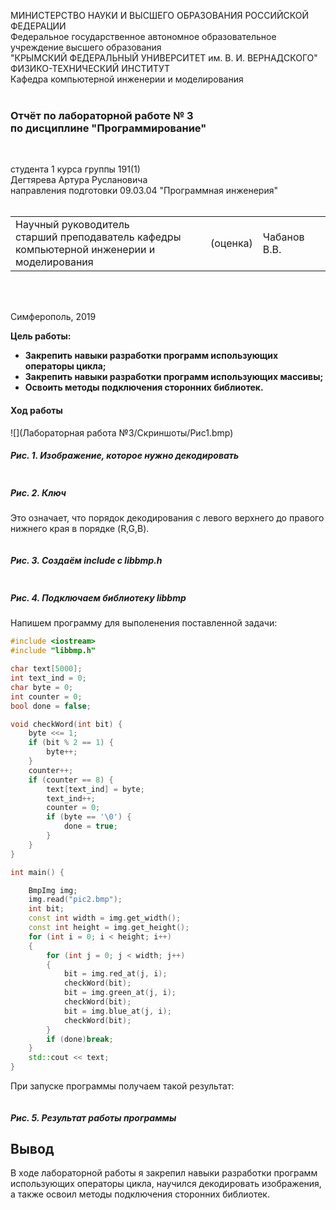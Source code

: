 МИНИСТЕРСТВО НАУКИ  И ВЫСШЕГО ОБРАЗОВАНИЯ РОССИЙСКОЙ ФЕДЕРАЦИИ  
Федеральное государственное автономное образовательное учреждение высшего образования  
"КРЫМСКИЙ ФЕДЕРАЛЬНЫЙ УНИВЕРСИТЕТ им. В. И. ВЕРНАДСКОГО"  
ФИЗИКО-ТЕХНИЧЕСКИЙ ИНСТИТУТ  
Кафедра компьютерной инженерии и моделирования
<br/><br/>

### Отчёт по лабораторной работе № 3<br/> по дисциплине "Программирование"
<br/>

студента 1 курса группы 191(1)  
Дегтярева Артура Руслановича  
направления подготовки 09.03.04 "Программная инженерия"  
<br/>

<table>
<tr><td>Научный руководитель<br/> старший преподаватель кафедры<br/> компьютерной инженерии и моделирования</td>
<td>(оценка)</td>
<td>Чабанов В.В.</td>
</tr>
</table>
<br/><br/>

Симферополь, 2019
 
 **Цель работы:**
 - **Закрепить навыки разработки программ использующих операторы цикла;**
 - **Закрепить навыки разработки программ использующих массивы;**
 - **Освоить методы подключения сторонних библиотек.**

#### Ход работы

![](Лабораторная работа №3/Скриншоты/Рис1.bmp) 

##### Рис. 1. Изображение, которое нужно декодировать

![]() 

##### Рис. 2. Ключ

Это означает, что порядок декодирования с левого верхнего до правого нижнего края в порядке (R,G,B).

![]()

##### Рис. 3. Создаём include с libbmp.h

![]()

##### Рис. 4. Подключаем библиотеку libbmp

Напишем программу для выполенения поставленной задачи:

```c++
#include <iostream>
#include "libbmp.h"

char text[5000];
int text_ind = 0;
char byte = 0;
int counter = 0;
bool done = false;

void checkWord(int bit) {
	byte <<= 1;
	if (bit % 2 == 1) {
		byte++;
	}
	counter++;
	if (counter == 8) {
		text[text_ind] = byte;
		text_ind++;
		counter = 0;
		if (byte == '\0') {
			done = true;
		}
	}
}

int main() {

	BmpImg img;
	img.read("pic2.bmp");
	int bit;
	const int width = img.get_width();
	const int height = img.get_height();
	for (int i = 0; i < height; i++)
	{
		for (int j = 0; j < width; j++)
		{
			bit = img.red_at(j, i);
			checkWord(bit);
			bit = img.green_at(j, i);
			checkWord(bit);
			bit = img.blue_at(j, i);
			checkWord(bit);
		}
		if (done)break;
	}
	std::cout << text;
}
```

При запуске программы получаем такой результат: 

![]()

##### Рис. 5. Результат работы программы

## Вывод

В ходе лабораторной работы я закрепил навыки разработки программ использующих операторы цикла, научился
декодировать изображения, а также освоил методы подключения сторонних библиотек.
